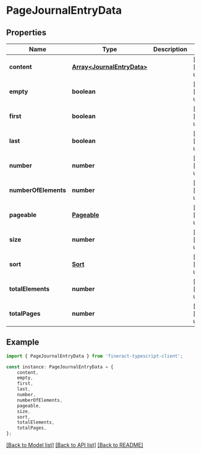 # PageJournalEntryData


## Properties

Name | Type | Description | Notes
------------ | ------------- | ------------- | -------------
**content** | [**Array&lt;JournalEntryData&gt;**](JournalEntryData.md) |  | [optional] [default to undefined]
**empty** | **boolean** |  | [optional] [default to undefined]
**first** | **boolean** |  | [optional] [default to undefined]
**last** | **boolean** |  | [optional] [default to undefined]
**number** | **number** |  | [optional] [default to undefined]
**numberOfElements** | **number** |  | [optional] [default to undefined]
**pageable** | [**Pageable**](Pageable.md) |  | [optional] [default to undefined]
**size** | **number** |  | [optional] [default to undefined]
**sort** | [**Sort**](Sort.md) |  | [optional] [default to undefined]
**totalElements** | **number** |  | [optional] [default to undefined]
**totalPages** | **number** |  | [optional] [default to undefined]

## Example

```typescript
import { PageJournalEntryData } from 'fineract-typescript-client';

const instance: PageJournalEntryData = {
    content,
    empty,
    first,
    last,
    number,
    numberOfElements,
    pageable,
    size,
    sort,
    totalElements,
    totalPages,
};
```

[[Back to Model list]](../README.md#documentation-for-models) [[Back to API list]](../README.md#documentation-for-api-endpoints) [[Back to README]](../README.md)
